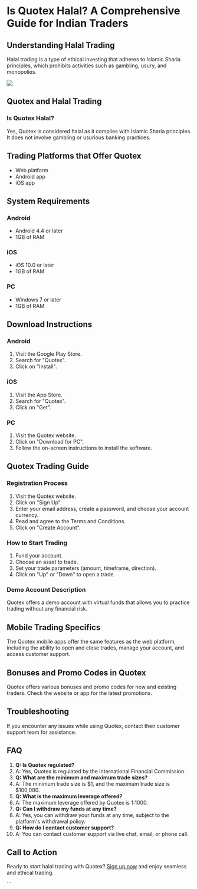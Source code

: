 # Is Quotex Halal? A Comprehensive Guide for Indian Traders

## Understanding Halal Trading

Halal trading is a type of ethical investing that adheres to Islamic
Sharia principles, which prohibits activities such as gambling, usury,
and monopolies.

[![](https://static.quotex.io/files/4_en/300_250.jpg)](https://traff.sbs/brokerqxlid)

## Quotex and Halal Trading

### Is Quotex Halal?

Yes, Quotex is considered halal as it complies with Islamic Sharia
principles. It does not involve gambling or usurious banking practices.

## Trading Platforms that Offer Quotex

-   Web platform
-   Android app
-   iOS app

## System Requirements

### Android

-   Android 4.4 or later
-   1GB of RAM

### iOS

-   iOS 10.0 or later
-   1GB of RAM

### PC

-   Windows 7 or later
-   1GB of RAM

## Download Instructions

### Android

1.  Visit the Google Play Store.
2.  Search for "Quotex".
3.  Click on "Install".

### iOS

1.  Visit the App Store.
2.  Search for "Quotex".
3.  Click on "Get".

### PC

1.  Visit the Quotex website.
2.  Click on "Download for PC".
3.  Follow the on-screen instructions to install the software.

## Quotex Trading Guide

### Registration Process

1.  Visit the Quotex website.
2.  Click on "Sign Up".
3.  Enter your email address, create a password, and choose your account
    currency.
4.  Read and agree to the Terms and Conditions.
5.  Click on "Create Account".

### How to Start Trading

1.  Fund your account.
2.  Choose an asset to trade.
3.  Set your trade parameters (amount, timeframe, direction).
4.  Click on "Up" or "Down" to open a trade.

### Demo Account Description

Quotex offers a demo account with virtual funds that allows you to
practice trading without any financial risk.

## Mobile Trading Specifics

The Quotex mobile apps offer the same features as the web platform,
including the ability to open and close trades, manage your account, and
access customer support.

## Bonuses and Promo Codes in Quotex

Quotex offers various bonuses and promo codes for new and existing
traders. Check the website or app for the latest promotions.

## Troubleshooting

If you encounter any issues while using Quotex, contact their customer
support team for assistance.

## FAQ

1.  **Q: Is Quotex regulated?**
2.  A: Yes, Quotex is regulated by the International Financial
    Commission.
3.  **Q: What are the minimum and maximum trade sizes?**
4.  A: The minimum trade size is \$1, and the maximum trade size is
    \$100,000.
5.  **Q: What is the maximum leverage offered?**
6.  A: The maximum leverage offered by Quotex is 1:1000.
7.  **Q: Can I withdraw my funds at any time?**
8.  A: Yes, you can withdraw your funds at any time, subject to the
    platform\'s withdrawal policy.
9.  **Q: How do I contact customer support?**
10. A: You can contact customer support via live chat, email, or phone
    call.

## Call to Action

Ready to start halal trading with Quotex? [Sign up
now](\%22https://broker-qx.pro/sign-up/?lid=1102511\%22) and enjoy
seamless and ethical trading.

\`\`\`

